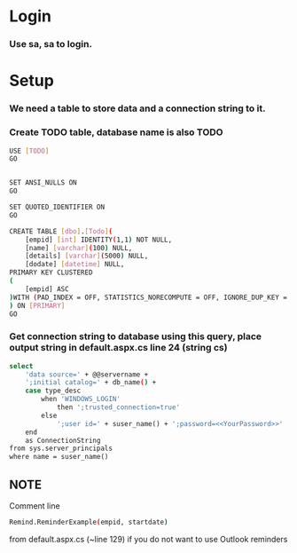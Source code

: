 ﻿# Login
### Use sa, sa to login.

# Setup


### We need a table to store data and a connection string to it.
### Create TODO table, database name is also TODO 

```sh
USE [TODO]
GO


SET ANSI_NULLS ON
GO

SET QUOTED_IDENTIFIER ON
GO

CREATE TABLE [dbo].[Todo](
	[empid] [int] IDENTITY(1,1) NOT NULL,
	[name] [varchar](100) NULL,
	[details] [varchar](5000) NULL,
	[dodate] [datetime] NULL,
PRIMARY KEY CLUSTERED 
(
	[empid] ASC
)WITH (PAD_INDEX = OFF, STATISTICS_NORECOMPUTE = OFF, IGNORE_DUP_KEY = OFF, ALLOW_ROW_LOCKS = ON, ALLOW_PAGE_LOCKS = ON, OPTIMIZE_FOR_SEQUENTIAL_KEY = OFF) ON [PRIMARY]
) ON [PRIMARY]
GO
```

### Get connection string to database using this query, place output string in default.aspx.cs line 24 (string cs)

```sh
select
    'data source=' + @@servername +
    ';initial catalog=' + db_name() +
    case type_desc
        when 'WINDOWS_LOGIN' 
            then ';trusted_connection=true'
        else
            ';user id=' + suser_name() + ';password=<<YourPassword>>'
    end
    as ConnectionString
from sys.server_principals
where name = suser_name()
```

## NOTE

Comment line 
```sh
Remind.ReminderExample(empid, startdate)
```
from default.aspx.cs (~line 129) if you do not want to use Outlook reminders